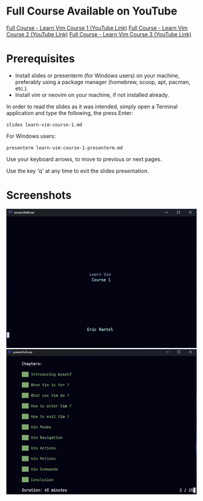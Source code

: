 
# Full Course Available on YouTube
[Full Course - Learn Vim Course 1 (YouTube Link)](https://youtu.be/7fHL0RHgvNQ)
[Full Course - Learn Vim Course 2 (YouTube Link)](https://youtu.be/nOQnmqBrKPg?si=5t3egtjprMhzVvUe)
[Full Course - Learn Vim Course 3 (YouTube Link)](https://youtu.be/yaPkRiBS0aQ?si=dnapm3lUDHeosNLn)
# Prerequisites
- Install slides or presenterm (for Windows users) on your machine, preferably using a package manager (homebrew, scoop, apt, pacman, etc.).
- Install vim or neovim on your machine, if not installed already.

In order to read the slides as it was intended, simply open a Terminal application and type the following, the press Enter:
```shell
slides learn-vim-course-1.md
```
For Windows users:
```shell
presenterm learn-vim-course-1-presenterm.md
```

Use your keyboard arrows, to move to previous or next pages.

Use the key 'q' at any time to exit the slides presentation.

# Screenshots
![img01](/screenshots/learn-vim-img01.png "")
![img02](/screenshots/learn-vim-img02.png "")
